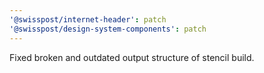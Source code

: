```yaml
---
'@swisspost/internet-header': patch
'@swisspost/design-system-components': patch
---
```


Fixed broken and outdated output structure of stencil build.
